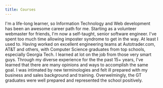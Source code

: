 ```yaml
---
title: Courses
---
```


I'm a life-long learner, so Information Technology and Web development has been an awesome career path for me. Starting as a volunteer webmaster for friends, I'm now a self-taught, senior software engineer. I've spent too much time allowing imposter syndrome to get in the way. At least I used to. Having worked on excellent engineering teams at Autotrader.com, AT&T and others, with Computer Science graduates from top schools, especially Georgia Tech. I learned at lot on the job from those very smart guys. Through my diverse experience for the the past 15+ years, I've learned that there are many opinions and ways to accomplish the same goal. I was intimated by new terminologies and felt ill prepared with my business and sales background and training. Overwelmingly, the GT graduates were well prepared and represented the school positively.
